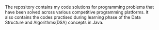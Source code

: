 The repository contains my code solutions for programming problems that have been solved across various competitive programming platforms. It also contains the codes practised during learning phase of the Data Structure and Algorithms(DSA) concepts in Java.
